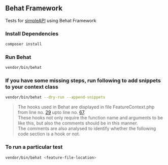 ## Behat Framework

Tests for [simpleAPI](https://github.com/kiranadh1452/simpleAPI) using Behat Framework


### Install Dependencies
  ```bash
  composer install
  ```

### Run Behat
  ```bash
  vendor/bin/behat
  ```

### If you have some missing steps, run following to add snippets to your context class
  ```bash
  vendor/bin/behat --dry-run --append-snippets
  ```

> The hooks used in Behat are displayed in file FeatureContext.php from line no. [29](https://github.com/kiranadh1452/behatAPITest/blob/master/features/bootstrap/FeatureContext.php#L29) upto line no. [67](https://github.com/kiranadh1452/behatAPITest/blob/master/features/bootstrap/FeatureContext.php#L67). <br>
These hooks not only require the function name and arguments to be like this, but also the comments should be in this manner.<br> The comments are also analysed to identify whether the following code section is a hook or not.

### To run a particular test
  ```bash
  vendor/bin/behat <feature-file-location>
  ```